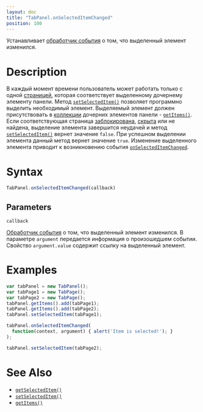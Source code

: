 ```yaml
---
layout: doc
title: "TabPanel.onSelectedItemChanged"
position: 100
---
```


Устанавливает [обработчик события](../../../KeyConcepts/Script/) о том, что выделенный элемент изменился.

# Description

В каждый момент времени пользователь может работать только с одной [страницей](../TabPage/), которая
соответствует выделенному дочернему элементу панели. Метод [`setSelectedItem()`](../TabPanel.setSelectedItem/)
позволяет программно выделить необходимый элемент. Выделяемый элемент должен присутствовать в
[коллекции](../../../KeyConcepts/Collection/) дочерних элементов панели - [`getItems()`](../Panel.getItems/).
Если соответствующая страница [заблокирована](../../../KeyConcepts/Element/Element.getEnabled/),
[скрыта](../../../KeyConcepts/Element/Element.getVisible/) или не найдена, выделение элемента
завершится неудачей и метод [`setSelectedItem()`](../TabPanel.setSelectedItem/) вернет значение
`false`. При успешном выделении элемента данный метод вернет значение `true`. Изменение выделенного
элемента приводит к возникновению события [`onSelectedItemChanged`](../TabPanel.onSelectedItemChanged/).

# Syntax

```js
TabPanel.onSelectedItemChanged(callback)
```

## Parameters

`callback`

[Обработчик события](../../../KeyConcepts/Script/) о том, что выделенный элемент изменился.
В параметре `argument` передается информация о произошедшем событии. Свойство `argument.value`
содержит ссылку на выделенный элемент.

# Examples

```js
var tabPanel = new TabPanel();
var tabPage1 = new TabPage();
var tabPage2 = new TabPage();
tabPanel.getItems().add(tabPage1);
tabPanel.getItems().add(tabPage2);
tabPanel.setSelectedItem(tabPage1);

tabPanel.onSelectedItemChanged(
  function(context, argument) { alert('Item is selected!'); }
);

tabPanel.setSelectedItem(tabPage2);
```

# See Also

* [`getSelectedItem()`](../TabPanel.getSelectedItem/)
* [`setSelectedItem()`](../TabPanel.setSelectedItem/)
* [`getItems()`](../TabPanel.getItems/)
